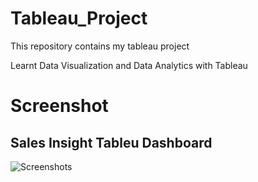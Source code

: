 # Tableau_Project
This repository contains my tableau project

Learnt Data Visualization and Data Analytics with Tableau 

Screenshot
==========

Sales Insight Tableu Dashboard
------------------------------


![Screenshots](https://github.com/ashnak7994/Tableau_Project/assets/157314040/c7c034f6-dbd4-4115-a5b1-ce512ef6bb5f)


